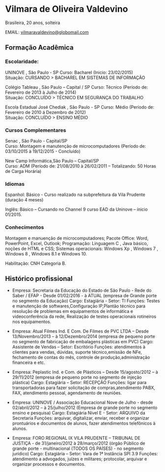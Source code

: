 # Vilmara de Oliveira Valdevino

Brasileira, 20 anos, solteira

EMAIL: vilmaravaldevino@globomail.com


## Formação Acadêmica

### Escolaridade:

UNINOVE , São Paulo - SP
Curso: Bacharel (Inicio: 23/02/2015)  
Situação: CURSANDO > BACHAREL EM SISTEMAS DE INFORMAÇÃO

Colégio Tableau , São Paulo – Capital / SP
Curso: Técnico (Período de: Fevereiro de 2013 à Julho de 2014)  
Situação: CONCLUÍDO > TÉCNICO EM SEGURANÇA DO TRABALHO

Escola Estadual José Chediak , São Paulo - SP
Curso: Médio (Período de: Fevereiro de 2010 á Dezembro de 2012)  
Situação: CONCLUÍDO > ENSINO MÉDIO



### Cursos Complementares

Senac , São Paulo - Capital/SP        
Curso: Montagem e manutenção de microcomputadores (Período de: 03/10/2015 à 19/12/2015 - Concluído)

New Camp Informática,São Paulo – Capital/SP                 
Curso: ADM (Período de: 21/08/2010 à 26/02/2011 – Totalizando: 50 Horas de Carga Horária)



### Idiomas

Espanhol: Básico - Curso realizado na subprefeitura da Vila Prudente (duração 4 meses)

Inglês: Básico – Cursando no Channel 9 curso EAD da Uninove – ínicio 01/2015.



### Conhecimentos

Montagem e manuenção de microcomputadores; Pacote Office: Word, PowerPoint, Excel, Outlook; Programação: Linguagem C , Java básico, noções de HTML e CSS; Sistemas operacionais: Windows Xp , Windows 7 , Windows 8 ,  Windows 8.1 e Windows 10.

Habilitação: CNH Categoria B.



## Histórico profissional

* Empresa: Secretaria da Educação do Estado de São Paulo - Rede do Saber / EFAP - Desde 01/02/2016 - à ATUAL (empresa de Grande porte no segmento da Educação)
Cargo: Estagiária - Setor: TI
Funções: Testes e manutenção de softwares,Configuração IP,Plantão técnico para resolução de problemas em equipamentos de informática e videoconferência da rede, Realização de testes operacionais rotineiros nos equipamentos.

* Empresa: Atual Filmes Ind. E Com. De Filmes de PVC LTDA – Desde 13/Novembro/2013 – à 12/Dezembro/2014 (empresa de pequeno porte no segmento de fabricação de embalagens plásticas em PVC)
Cargo: Assistente de Vendas – Setor: Escritório
Funções: atendimentos à clientes para vendas, dúvidas, suporte técnico,emissão de NFe, fechamento de contas do mês, controle de produção,administração financeira e etc.

* Empresa: Peplastic Ind. e Com. de Plásticos – Desde 15/agosto/2012 – à 29/11/2012 (empresa de pequeno porte no segmento de injeção plástica)
Cargo: Estagiária – Setor: RECEPÇÃO
Funções: ligar para transportadoras para fazer solicitação de compras,atendimento PABX, FAX, atendimento pessoal, agendamento de reuniões.

* Empresa: UNINOVE / Associação Educacional Nove de Julho - desde 02/abril/2012 – à 25/julho/2012 (Empresa de grande porte no segmento ensino e pesquisa)
Cargo: Estagiária Nível E - Setor: ARQUIVO da Secretaria
Funções: arquivar, digitalizar, enviar, receber e organizar prontuários e documentos de alunos, fazer atendimentos telefônicos à alunos.

* Empresa: FORO REGIONAL IX VILA PRUDENTE – TRIBUNAL DE JUSTIÇA - de 31/janeiro/2012 à 28/março/2012 (órgão Público de grande porte - multinacional (TODOS OS PAÍSES) - no segmento jurídico)
Cargo: Estagiária – Setor: Vara de 1ª Instância SPI 3.9
Funções: atendimento a advogados, juízes e militares; protocolar, arquivar e organizar processos e documentos.
